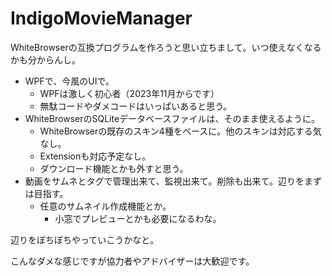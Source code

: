 # IndigoMovieManager
WhiteBrowserの互換プログラムを作ろうと思い立ちまして。いつ使えなくなるかも分からんし。

- WPFで、今風のUIで。
  - WPFは激しく初心者（2023年11月からです）
  - 無駄コードやダメコードはいっぱいあると思う。
- WhiteBrowserのSQLiteデータベースファイルは、そのまま使えるように。
  - WhiteBrowserの既存のスキン4種をベースに。他のスキンは対応する気なし。
  - Extensionも対応予定なし。
  - ダウンロード機能とかも外すと思う。
- 動画をサムネとタグで管理出来て、監視出来て。削除も出来て。辺りをまずは目指す。
  - 任意のサムネイル作成機能とか。
    - 小窓でプレビューとかも必要になるわな。

辺りをぼちぼちやっていこうかなと。

こんなダメな感じですが協力者やアドバイザーは大歓迎です。
    

